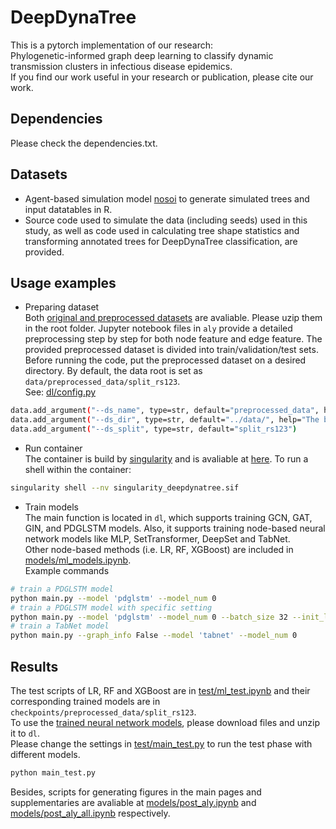 # DeepDynaTree

This is a pytorch implementation of our research:  
Phylogenetic-informed graph deep learning to classify dynamic transmission clusters in infectious disease epidemics.  
If you find our work useful in your research or publication, please cite our work.

## Dependencies
Please check the dependencies.txt.

## Datasets

- Agent-based simulation model [nosoi] to generate simulated trees and input datatables in R.
- Source code used to simulate the data (including seeds) used in this study, as well as code used in calculating tree shape statistics and transforming annotated
trees for DeepDynaTree classification, are provided.

## Usage examples
 - Preparing dataset  
Both [original and preprocessed datasets] are avaliable. Please uzip them in the root folder. Jupyter notebook files in `aly` provide a detailed preprocessing step by step for both node feature and edge feature. The provided preprocessed dataset is divided into train/validation/test sets.  
Before running the code, put the preprocessed dataset on a desired directory. By default, the data root is set as `data/preprocessed_data/split_rs123`.  
See: [dl/config.py]
```sh
data.add_argument("--ds_name", type=str, default="preprocessed_data", help="The name of dataset")
data.add_argument("--ds_dir", type=str, default="../data/", help="The base folder for data")
data.add_argument("--ds_split", type=str, default="split_rs123")
```

 - Run container  
The container is build by [singularity] and is avaliable at [here]. To run a shell within the container:
```sh
singularity shell --nv singularity_deepdynatree.sif    
```

 - Train models  
The main function is located in `dl`, which supports training GCN, GAT, GIN, and PDGLSTM models. Also, it supports training node-based neural network models like MLP, SetTransformer, DeepSet and TabNet.  
Other node-based methods (i.e. LR, RF, XGBoost) are included in [models/ml_models.ipynb].  
Example commands 
```sh
# train a PDGLSTM model
python main.py --model 'pdglstm' --model_num 0
# train a PDGLSTM model with specific setting
python main.py --model 'pdglstm' --model_num 0 --batch_size 32 --init_lr 0.001 --min_lr 1e-6 --lr_decay_rate 0.1
# train a TabNet model
python main.py --graph_info False --model 'tabnet' --model_num 0
```

## Results
The test scripts of LR, RF and XGBoost are in [test/ml_test.ipynb] and their corresponding trained models are in `checkpoints/preprocessed_data/split_rs123`.  
To use the [trained neural network models], please download files and unzip it to `dl`.  
Please change the settings in [test/main_test.py] to run the test phase with different models.  
```sh
python main_test.py
```
Besides, scripts for generating figures in the main pages and supplementaries are avaliable at [models/post_aly.ipynb] and [models/post_aly_all.ipynb] respectively.


[//]: # "These are reference links used in the body of this note and get stripped out when the markdown processor does its job. There is no need to format nicely because it shouldn't be seen. Thanks SO - http://stackoverflow.com/questions/4823468/store-comments-in-markdown-syntax"

[nosoi]: <https://github.com/slequime/nosoi>
[singularity]: <https://sylabs.io/guides/3.9/user-guide/>
[here]: <https://genome.ufl.edu/download/ddt/singularity_deepdynatree.sif>
[original and preprocessed datasets]: <https://genome.ufl.edu/download/ddt/data.zip>
[trained neural network models]: <https://genome.ufl.edu/download/ddt/trained_models.zip>
[SetTransformer]: <http://proceedings.mlr.press/v97/lee19d.html>
[DeepSet]: <https://doi.org/10.48550/arXiv.1703.06114>
[TabNet]: <https://doi.org/10.48550/arXiv.1908.07442>
[GCN]: <https://doi.org/10.48550/arXiv.1609.02907>
[GAT]: <https://doi.org/10.48550/arXiv.1710.10903>
[GIN]: <https://doi.org/10.48550/arXiv.1810.00826>
[dl/config.py]: <https://github.com/salemilab/DeepDynaTree/blob/main/dl/config.py>
[models/ml_models.ipynb]: <https://github.com/salemilab/DeepDynaTree/blob/main/models/ml_models.ipynb>
[test/ml_test.ipynb]: <https://github.com/salemilab/DeepDynaTree/blob/main/test/ml_test.ipynb>
[test/main_test.py]: <https://github.com/salemilab/DeepDynaTree/blob/main/test/main_test.py>
[models/post_aly.ipynb]: <https://github.com/salemilab/DeepDynaTree/blob/main/models/post_aly.ipynb>
[models/post_aly_all.ipynb]: <https://github.com/salemilab/DeepDynaTree/blob/main/models/post_aly_all.ipynb>
